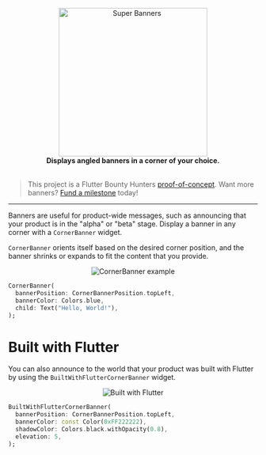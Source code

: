 <p align="center">
  <img src="https://user-images.githubusercontent.com/7259036/170845387-f2919d93-0478-4737-9dd9-59887071a96f.png" width="300" alt="Super Banners"><br>
  <span><b>Displays angled banners in a corner of your choice.</b></span><br><br>
</p>


> This project is a Flutter Bounty Hunters [proof-of-concept](http://policies.flutterbountyhunters.com/about/proof-of-concept). Want more banners? [Fund a milestone](http://policies.flutterbountyhunters.com/about/fund-a-milestone) today!

---

Banners are useful for product-wide messages, such as announcing that your product
is in the "alpha" or "beta" stage. Display a banner in any corner with a `CornerBanner` widget.

`CornerBanner` orients itself based on the desired corner position, and the banner shrinks or expands to fit the content that you provide.

<p align="center">
  <img src="https://user-images.githubusercontent.com/7259036/168518730-7acef56c-4a43-48c0-82a3-f7c892d75d16.png" alt="CornerBanner example"><br>
</p>

```dart
CornerBanner(
  bannerPosition: CornerBannerPosition.topLeft,
  bannerColor: Colors.blue,
  child: Text("Hello, World!"),
);
```

# Built with Flutter
You can also announce to the world that your product was built with Flutter by using
the `BuiltWithFlutterCornerBanner` widget.

<p align="center">
  <img src="https://user-images.githubusercontent.com/7259036/168518398-e70f0c73-5b62-4232-9132-e5ff7715ea25.png" alt="Built with Flutter"><br>
</p>

```dart
BuiltWithFlutterCornerBanner(
  bannerPosition: CornerBannerPosition.topLeft,
  bannerColor: const Color(0xFF222222),
  shadowColor: Colors.black.withOpacity(0.8),
  elevation: 5,
);
```
